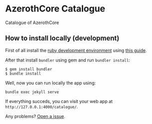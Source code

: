 # AzerothCore Catalogue

Catalogue of AzerothCore


## How to install locally (development)

First of all install the [ruby development environment](https://jekyllrb.com/docs/installation/) using [this guide](https://jekyllrb.com/docs/installation/).

After that install `bundler` using gem and run `bundler install`:
```
$ gem install bundler
$ bundle install
```

Well, now you can run locally the app using:
```
bundle exec jekyll serve
```

If everything succeds, you can visit your web app at `http://127.0.0.1:4000/catalogue/`.

Any problems? [Open a issue](https://github.com/azerothcore/catalogue/issues/new).
